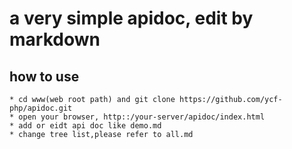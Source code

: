 # a very simple apidoc, edit by markdown


## how to use
    * cd www(web root path) and git clone https://github.com/ycf-php/apidoc.git
    * open your browser, http::/your-server/apidoc/index.html
    * add or eidt api doc like demo.md
    * change tree list,please refer to all.md 